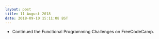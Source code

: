 ```yaml
---
layout: post
title: 11 August 2018 
date: 2018-09-10 15:11:08 BST
---
```

+ Continued the Functional Programming Challenges on FreeCodeCamp.

